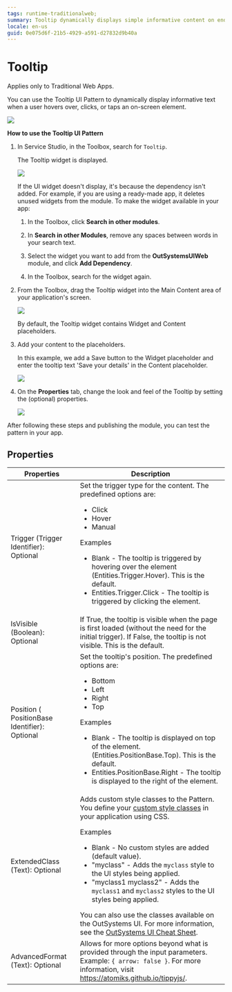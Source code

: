 ```yaml
---
tags: runtime-traditionalweb; 
summary: Tooltip dynamically displays simple informative content on end user interaction.
locale: en-us
guid: 0e075d6f-21b5-4929-a591-d27832d9b40a
---
```


# Tooltip

<div class="info" markdown="1">

Applies only to Traditional Web Apps.

</div>

You can use the Tooltip UI Pattern to dynamically display informative text when a user hovers over, clicks, or taps an on-screen element.

![](<images/tooltip-1.png>)

**How to use the Tooltip UI Pattern**

1. In Service Studio, in the Toolbox, search for `Tooltip`.
  
    The Tooltip widget is displayed.

    ![](<images/tooltip-2-ss.png>)

    If the UI widget doesn't display, it's because the dependency isn't added. For example, if you are using a ready-made app, it deletes unused widgets from the module. To make the widget available in your app:

    1. In the Toolbox, click **Search in other modules**.

    1. In **Search in other Modules**, remove any spaces between words in your search text.
    
    1. Select the widget you want to add from the **OutSystemsUIWeb** module, and click **Add Dependency**. 
    
    1. In the Toolbox, search for the widget again.

1. From the Toolbox, drag the Tooltip widget into the Main Content area of your application's screen.

    ![](<images/tooltip-3-ss.png>)

    By default, the Tooltip widget contains Widget and Content placeholders.

1. Add your content to the placeholders. 
    
    In this example, we add a Save button to the Widget placeholder and enter the tooltip text 'Save your details' in the Content placeholder.

    ![](<images/tooltip-4-ss.png>)

1. On the **Properties** tab, change the look and feel of the Tooltip by setting the (optional) properties.

    ![](<images/tooltip-5-ss.png>)

After following these steps and publishing the module, you can test the pattern in your app.

## Properties

| **Properties** |  **Description** |  
|---|---|
| Trigger (Trigger Identifier): Optional | Set the trigger type for the content. The predefined options are:<ul><li>Click</li><li>Hover</li><li>Manual</li></ul><p>Examples <ul><li>Blank - The tooltip is triggered by hovering over the element (Entities.Trigger.Hover). This is the default.</li><li>Entities.Trigger.Click - The tooltip is triggered by clicking the element.</li></ul></p> |
| IsVisible (Boolean): Optional | If True, the tooltip is visible when the page is first loaded (without the need for the initial trigger). If False, the tooltip is not visible. This is the default. |
| Position ( PositionBase Identifier): Optional | Set the tooltip's position. The predefined options are:<ul><li>Bottom</li><li>Left</li><li>Right</li><li>Top</li></ul><p>Examples <ul><li>Blank - The tooltip is displayed on top of the element. (Entities.PositionBase.Top). This is the default.</li><li>Entities.PositionBase.Right - The tooltip is displayed to the right of the element.</li></ul></p> |
| ExtendedClass (Text): Optional |  Adds custom style classes to the Pattern. You define your [custom style classes](../../../../../develop/ui/look-feel/css.md) in your application using CSS. <p>Examples <ul><li>Blank - No custom styles are added (default value).</li><li>"myclass" - Adds the ``myclass`` style to the UI styles being applied.</li><li>"myclass1 myclass2" - Adds the ``myclass1`` and ``myclass2`` styles to the UI styles being applied.</li></ul></p>You can also use the classes available on the OutSystems UI. For more information, see the [OutSystems UI Cheat Sheet](https://outsystemsui.outsystems.com/OutSystemsUIWebsite/CheatSheet).|
| AdvancedFormat (Text): Optional | Allows for more options beyond what is provided through the input parameters. Example: `{ arrow: false }`. For more information, visit <https://atomiks.github.io/tippyjs/>. |
